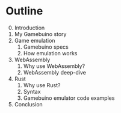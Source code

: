 # Outline

0. Introduction
1. My Gamebuino story
2. Game emulation
   1. Gamebuino specs
   2. How emulation works
3. WebAssembly
   1. Why use WebAssembly?
   2. WebAssembly deep-dive
4. Rust
   1. Why use Rust?
   2. Syntax
   3. Gamebuino emulator code examples
5. Conclusion
